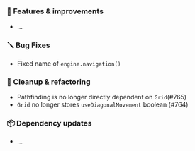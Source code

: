 ### 🚀 Features & improvements

- ...

### 🪛 Bug Fixes

- Fixed name of `engine.navigation()`

### 🧽 Cleanup & refactoring

- Pathfinding is no longer directly dependent on `Grid`(#765)
- `Grid` no longer stores `useDiagonalMovement` boolean (#764)

### 📦 Dependency updates

- ...